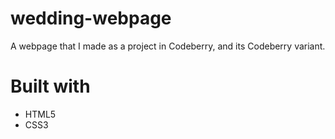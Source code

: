 # wedding-webpage
A webpage that I made as a project in Codeberry, and its Codeberry variant.

# Built with

- HTML5
- CSS3
